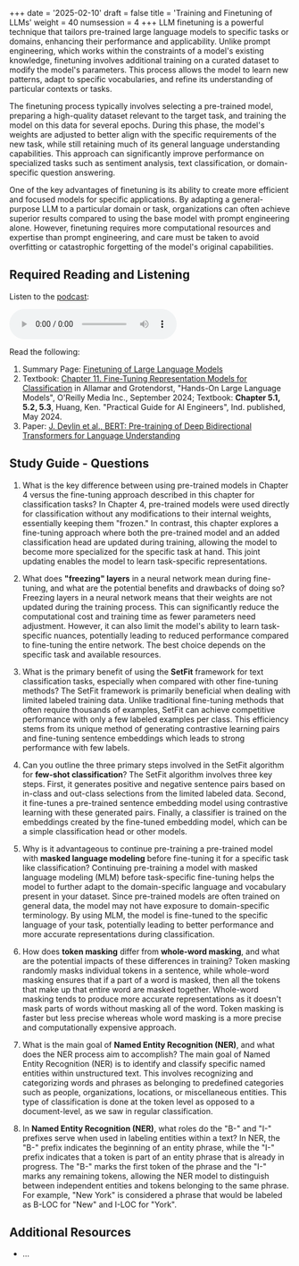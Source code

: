 +++
date = '2025-02-10'
draft = false
title = 'Training and Finetuning of LLMs'
weight = 40
numsession = 4
+++
LLM finetuning is a powerful technique that tailors pre-trained large language models to specific tasks or domains, enhancing their performance and applicability. Unlike prompt engineering, which works within the constraints of a model's existing knowledge, finetuning involves additional training on a curated dataset to modify the model's parameters. This process allows the model to learn new patterns, adapt to specific vocabularies, and refine its understanding of particular contexts or tasks.

<!-- more -->
The finetuning process typically involves selecting a pre-trained model, preparing a high-quality dataset relevant to the target task, and training the model on this data for several epochs. During this phase, the model's weights are adjusted to better align with the specific requirements of the new task, while still retaining much of its general language understanding capabilities. This approach can significantly improve performance on specialized tasks such as sentiment analysis, text classification, or domain-specific question answering.

One of the key advantages of finetuning is its ability to create more efficient and focused models for specific applications. By adapting a general-purpose LLM to a particular domain or task, organizations can often achieve superior results compared to using the base model with prompt engineering alone. However, finetuning requires more computational resources and expertise than prompt engineering, and care must be taken to avoid overfitting or catastrophic forgetting of the model's original capabilities.

## Required Reading and Listening
Listen to the [podcast](../../podcasts/podcast-04-fine-tuning/):
<!-- Listen to the podcast: -->

 <audio controls>
    <source src="https://insight-gsu-edu-msa8700-public-files-us-east-1.s3.us-east-1.amazonaws.com/podcast/Fine-Tuning-Language-Models-for-Classification.wav" type="audio/wav">
    Your browser does not support the audio element.
</audio>

Read the following:
1. Summary Page: [Finetuning of Large Language Models](https://www.perplexity.ai/page/finetuning-of-large-language-m-uYo8ZyfGQdijYrpM6phP_w)
2. Textbook: [Chapter 11. Fine-Tuning Representation Models for Classification](https://go.oreilly.com/georgia-state-university/library/view/hands-on-large-language/9781098150952/ch11.html) in Allamar and Grotendorst, "Hands-On Large Language Models", O'Reilly Media Inc., September 2024;
Textbook: **Chapter 5.1, 5.2, 5.3**, Huang, Ken. "Practical Guide for AI Engineers", Ind. published, May 2024.
3. Paper: [J. Devlin et al., BERT: Pre-training of Deep Bidirectional Transformers for
Language Understanding](https://arxiv.org/abs/1810.04805)

## Study Guide - Questions
1. What is the key difference between using pre-trained models in Chapter 4 versus the fine-tuning approach described in this chapter for classification tasks? 
In Chapter 4, pre-trained models were used directly for classification without any modifications to their internal weights, essentially keeping them "frozen." In contrast, this chapter explores a fine-tuning approach where both the pre-trained model and an added classification head are updated during training, allowing the model to become more specialized for the specific task at hand. This joint updating enables the model to learn task-specific representations.

2. What does **"freezing" layers** in a neural network mean during fine-tuning, and what are the potential benefits and drawbacks of doing so? 
Freezing layers in a neural network means that their weights are not updated during the training process. This can significantly reduce the computational cost and training time as fewer parameters need adjustment. However, it can also limit the model's ability to learn task-specific nuances, potentially leading to reduced performance compared to fine-tuning the entire network. The best choice depends on the specific task and available resources.

3. What is the primary benefit of using the **SetFit** framework for text classification tasks, especially when compared with other fine-tuning methods? 
The SetFit framework is primarily beneficial when dealing with limited labeled training data. Unlike traditional fine-tuning methods that often require thousands of examples, SetFit can achieve competitive performance with only a few labeled examples per class. This efficiency stems from its unique method of generating contrastive learning pairs and fine-tuning sentence embeddings which leads to strong performance with few labels.

4. Can you outline the three primary steps involved in the SetFit algorithm for **few-shot classification**? 
The SetFit algorithm involves three key steps. First, it generates positive and negative sentence pairs based on in-class and out-class selections from the limited labeled data. Second, it fine-tunes a pre-trained sentence embedding model using contrastive learning with these generated pairs. Finally, a classifier is trained on the embeddings created by the fine-tuned embedding model, which can be a simple classification head or other models.

5. Why is it advantageous to continue pre-training a pre-trained model with **masked language modeling** before fine-tuning it for a specific task like classification? 
Continuing pre-training a model with masked language modeling (MLM) before task-specific fine-tuning helps the model to further adapt to the domain-specific language and vocabulary present in your dataset. Since pre-trained models are often trained on general data, the model may not have exposure to domain-specific terminology. By using MLM, the model is fine-tuned to the specific language of your task, potentially leading to better performance and more accurate representations during classification.

6. How does **token masking** differ from **whole-word masking**, and what are the potential impacts of these differences in training? 
Token masking randomly masks individual tokens in a sentence, while whole-word masking ensures that if a part of a word is masked, then all the tokens that make up that entire word are masked together. Whole-word masking tends to produce more accurate representations as it doesn't mask parts of words without masking all of the word. Token masking is faster but less precise whereas whole word masking is a more precise and computationally expensive approach.

7. What is the main goal of **Named Entity Recognition (NER)**, and what does the NER process aim to accomplish? 
The main goal of Named Entity Recognition (NER) is to identify and classify specific named entities within unstructured text. This involves recognizing and categorizing words and phrases as belonging to predefined categories such as people, organizations, locations, or miscellaneous entities. This type of classification is done at the token level as opposed to a document-level, as we saw in regular classification.

8. In **Named Entity Recognition (NER)**, what roles do the "B-" and "I-" prefixes serve when used in labeling entities within a text? 
In NER, the "B-" prefix indicates the beginning of an entity phrase, while the "I-" prefix indicates that a token is part of an entity phrase that is already in progress. The "B-" marks the first token of the phrase and the "I-" marks any remaining tokens, allowing the NER model to distinguish between independent entities and tokens belonging to the same phrase. For example, "New York" is considered a phrase that would be labeled as B-LOC for "New" and I-LOC for "York".

## Additional Resources
- []() ...


